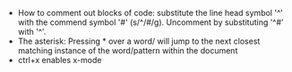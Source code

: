 - How to comment out blocks of code: substitute the line head symbol '^' with the commend symbol '#' (s/^/#/g). Uncomment by substituting '^#' with '^'.
- The asterisk: Pressing * over a word/ will jump to the next closest matching instance of the word/pattern within the document
- ctrl+x enables x-mode